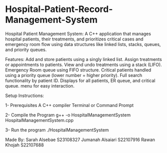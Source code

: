 # Hospital-Patient-Record-Management-System

Hospital Patient Management System:
A C++ application that manages hospital patients, their treatments, and prioritizes critical cases and emergency room flow using data structures like linked lists, stacks, queues, and priority queues.

Features:
Add and store patients using a singly linked list.
Assign treatments or appointments to patients.
View and undo treatments using a stack (LIFO).
Emergency Room queue using FIFO structure.
Critical patients handled using a priority queue (lower number = higher priority).
Full search functionality by patient ID.
Displays for all patients, ER queue, and critical queue.
menu for easy interaction.

Setup Instructions:

1- Prerequisites
A C++ compiler
Terminal or Command Prompt

2- Compile the Program
g++ -o HospitalManagementSystem HospitalManagementSystem.cpp

3- Run the program
./HospitalManagementSystem

Made By:
Sarah Alsebae S23108327
Jumanah Alsaiari S22107916
Rawan Khojah S22107688